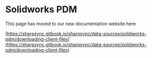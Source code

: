 # Solidworks PDM

This page has moved to our new documentation website here 

[https://sharpsync.gitbook.io/sharpsync/data-sources/solidworks-pdm/downloading-client-files](https://sharpsync.gitbook.io/sharpsync/data-sources/solidworks-pdm/downloading-client-files)

